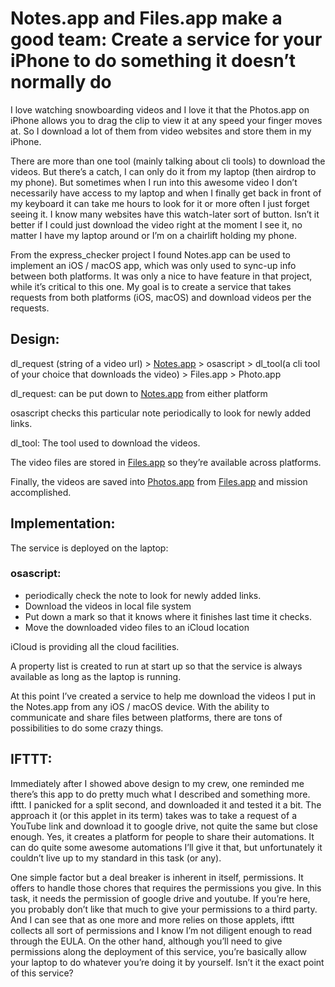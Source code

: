 # Notes.app and Files.app make a good team: Create a service for your iPhone to do something it doesn’t normally do

I love watching snowboarding videos and I love it that the Photos.app on iPhone allows you to drag the clip to view it at any speed your finger moves at. So I download a lot of them from video websites and store them in my iPhone.

There are more than one tool (mainly talking about cli tools) to download the videos. But there’s a catch, I can only do it from my laptop (then airdrop to my phone). But sometimes when I run into this awesome video I don’t necessarily have access to my laptop and when I finally get back in front of my keyboard it can take me hours to look for it or more often I just forget seeing it. I know many websites have this watch-later sort of button. Isn’t it better if I could just download the video right at the moment I see it, no matter I have my laptop around or I’m on a chairlift holding my phone.

From the express_checker project I found Notes.app can be used to implement an iOS / macOS app, which was only used to sync-up info between both platforms. It was only a nice to have feature in that project, while it’s critical to this one. My goal is to create a service that takes requests from both platforms (iOS, macOS) and download videos per the requests.

## Design:

dl_request (string of a video url) > [Notes.app](http://Notes.app) > osascript > dl_tool(a cli tool of your choice that downloads the video) > Files.app > Photo.app

dl_request: can be put down to [Notes.app](http://Notes.app) from either platform

osascript checks this particular note periodically to look for newly added links.

dl_tool: The tool used to download the videos.

The video files are stored in [Files.app](http://Files.app) so they’re available across platforms.

Finally, the videos are saved into [Photos.app](http://Photos.app) from [Files.app](http://Files.app) and mission accomplished.

## Implementation:

The service is deployed on the laptop:

### osascript:

- periodically check the note to look for newly added links.
- Download the videos in local file system
- Put down a mark so that it knows where it finishes last time it checks.
- Move the downloaded video files to an iCloud location

iCloud is providing all the cloud facilities.

A property list is created to run at start up so that the service is always available as long as the laptop is running.

At this point I’ve created a service to help me download the videos I put in the Notes.app from any iOS / macOS device. With the ability to communicate and share files between platforms, there are tons of possibilities to do some crazy things.

## IFTTT:

Immediately after I showed above design to my crew, one reminded me there’s this app to do pretty much what I described and something more. ifttt. I panicked for a split second, and downloaded it and tested it a bit. The approach it (or this applet in its term) takes was to take a request of a YouTube link and download it to google drive, not quite the same but close enough. Yes, it creates a platform for people to share their automations. It can do quite some awesome automations I’ll give it that, but unfortunately it couldn’t live up to my standard in this task (or any). 

One simple factor but a deal breaker is inherent in itself, permissions. It offers to handle those chores that requires the permissions you give. In this task, it needs the permission of google drive and youtube. If you’re here, you probably don’t like that much to give your permissions to a third party. And I can see that as one more and more relies on those applets, ifttt collects all sort of permissions and I know I’m not diligent enough to read through the EULA. On the other hand, although you’ll need to give permissions along the deployment of this service, you’re basically allow your laptop to do whatever you’re doing it by yourself. Isn’t it the exact point of this service?
